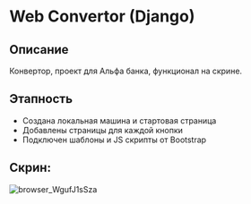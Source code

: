 # Web Convertor (Django)
## Описание
Конвертор, проект для Альфа банка, функционал на скрине.
## Этапность
- Создана локальная машина и стартовая страница
- Добавлены страницы для каждой кнопки
- Подключен шаблоны и JS скрипты от Bootstrap

## Скрин:
![browser_WgufJ1sSza](https://user-images.githubusercontent.com/96489078/225306866-b6a0c913-d429-4768-895f-f9854f9c3d67.png)
